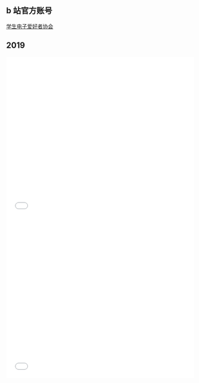 ## b 站官方账号

[学生电子爱好者协会](https://space.bilibili.com/501106884?spm_id_from=333.788.b_765f7570696e666f.2)

## 2019

<iframe src="//player.bilibili.com/player.html?aid=69078995&cid=119811048&page=1&as_wide=1&high_quality=1&danmaku=" scrolling="no" border="0" frameborder="no" framespacing="0" allowfullscreen="true" style="width: 640px; height: 430px; max-width: 100%"> </iframe>

<iframe src="//player.bilibili.com/player.html?aid=67726528&cid=117401057&page=1&as_wide=1&high_quality=1&danmaku=" scrolling="no" border="0" frameborder="no" framespacing="0" allowfullscreen="true" style="width: 640px; height: 430px; max-width: 100%"> </iframe>

